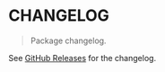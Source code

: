 # CHANGELOG

> Package changelog.

See [GitHub Releases](https://github.com/stdlib-js/constants-float64-max-safe-nth-lucas/releases) for the changelog.